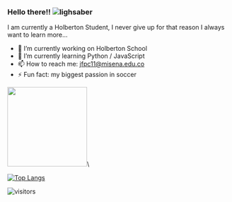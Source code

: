 ### Hello there!! ![lighsaber](http://emojis.slackmojis.com/emojis/images/1450319458/135/x-wing.png) 


I am currently a Holberton Student, I never give up for that reason I always want to learn more...

- 🔭 I’m currently working on Holberton School
- 🌱 I’m currently learning Python / JavaScript
- 📫 How to reach me: jfpc11@misena.edu.co
- ⚡ Fun fact: my biggest passion in soccer

<img height="180em" src="https://github-readme-stats.vercel.app/api?username=Jfprado11&show_icons=true&hide_border=false&&count_private=false&include_all_commits=true" />\


[![Top Langs](https://github-readme-stats.vercel.app/api/top-langs/?username=Jfprado11)](https://github.com/anuraghazra/github-readme-stats)

![visitors](https://visitor-badge.glitch.me/badge?page_id=page.id)
